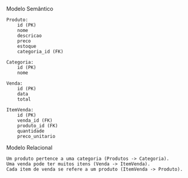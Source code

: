 Modelo Semântico

    Produto:
        id (PK)
        nome
        descricao
        preco
        estoque
        categoria_id (FK)

    Categoria:
        id (PK)
        nome

    Venda:
        id (PK)
        data
        total

    ItemVenda:
        id (PK)
        venda_id (FK)
        produto_id (FK)
        quantidade
        preco_unitario

Modelo Relacional

    Um produto pertence a uma categoria (Produtos -> Categoria).
    Uma venda pode ter muitos itens (Venda -> ItemVenda).
    Cada item de venda se refere a um produto (ItemVenda -> Produto).
